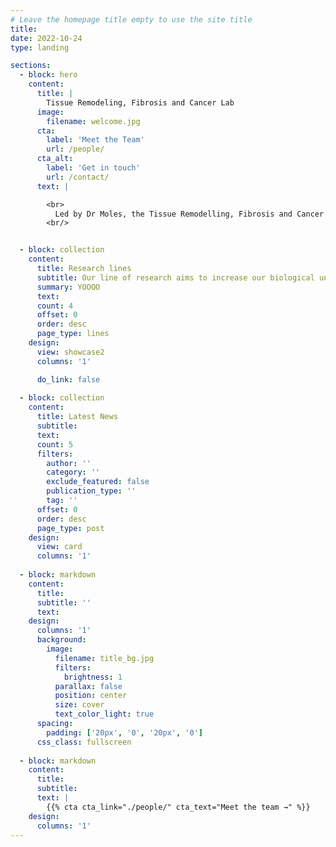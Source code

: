 ```yaml
---
# Leave the homepage title empty to use the site title
title:
date: 2022-10-24
type: landing

sections:
  - block: hero
    content:
      title: |
        Tissue Remodeling, Fibrosis and Cancer Lab
      image:
        filename: welcome.jpg
      cta:
        label: 'Meet the Team'
        url: /people/
      cta_alt:
        label: 'Get in touch'
        url: /contact/
      text: |

        <br>
          Led by Dr Moles, the Tissue Remodelling, Fibrosis and Cancer group has a transversal approach to science, with an enthusiastic and highly skilled team of researchers that enjoy doing science together and learning from each other every day.
        <br/>


  - block: collection
    content:
      title: Research lines
      subtitle: Our line of research aims to increase our biological understanding around the complex interplay between the cells and the ECM that takes place during tissue remodelling in chronic diseases in order to discover new therapeutic targets for the treatment of fibrosis and cancer.
      summary: YOOOO
      text:
      count: 4
      offset: 0
      order: desc
      page_type: lines
    design:
      view: showcase2
      columns: '1'

      do_link: false
  
  - block: collection
    content:
      title: Latest News
      subtitle:
      text:
      count: 5
      filters:
        author: ''
        category: ''
        exclude_featured: false
        publication_type: ''
        tag: ''
      offset: 0
      order: desc
      page_type: post
    design:
      view: card
      columns: '1'
  
  - block: markdown
    content:
      title:
      subtitle: ''
      text:
    design:
      columns: '1'
      background:
        image: 
          filename: title_bg.jpg
          filters:
            brightness: 1
          parallax: false
          position: center
          size: cover
          text_color_light: true
      spacing:
        padding: ['20px', '0', '20px', '0']
      css_class: fullscreen
  
  - block: markdown
    content:
      title:
      subtitle:
      text: |
        {{% cta cta_link="./people/" cta_text="Meet the team →" %}}
    design:
      columns: '1'
---
```


